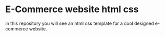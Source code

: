 # E-Commerce website html css

in this repository you will see an html css template for a cool designed e-commerce website.
